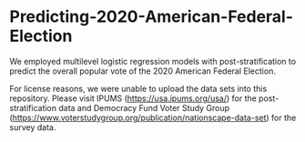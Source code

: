 # Predicting-2020-American-Federal-Election
We employed multilevel logistic regression models with post-stratification to predict the overall popular vote of the 2020 American Federal Election. 

For license reasons, we were unable to upload the data sets into this repository. 
Please visit IPUMS (https://usa.ipums.org/usa/) for the post-stratification data and Democracy Fund Voter Study Group (https://www.voterstudygroup.org/publication/nationscape-data-set) for the survey data. 
